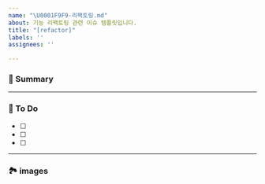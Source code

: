 ```yaml
---
name: "\U0001F9F9-리팩토링.md"
about: 기능 리팩토링 관련 이슈 템플릿입니다.
title: "[refactor]"
labels: ''
assignees: ''

---
```


### 🚀 Summary

<!-- A brief description of the issue. -->

---

### 📝 To Do

<!-- Write what you need to do -->

- [ ]
- [ ]
- [ ]

---

### 🏞️ images 

<!-- Capture related images -->
